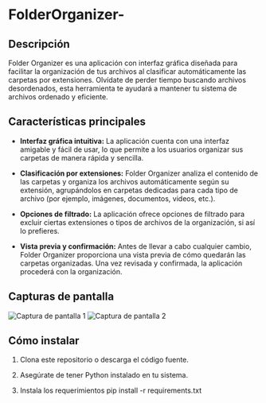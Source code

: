 # FolderOrganizer-


## Descripción

Folder Organizer es una aplicación con interfaz gráfica diseñada para facilitar la organización de tus archivos al clasificar automáticamente las carpetas por extensiones. Olvídate de perder tiempo buscando archivos desordenados, esta herramienta te ayudará a mantener tu sistema de archivos ordenado y eficiente.

## Características principales

- **Interfaz gráfica intuitiva:** La aplicación cuenta con una interfaz amigable y fácil de usar, lo que permite a los usuarios organizar sus carpetas de manera rápida y sencilla.

- **Clasificación por extensiones:** Folder Organizer analiza el contenido de las carpetas y organiza los archivos automáticamente según su extensión, agrupándolos en carpetas dedicadas para cada tipo de archivo (por ejemplo, imágenes, documentos, videos, etc.).


- **Opciones de filtrado:** La aplicación ofrece opciones de filtrado para excluir ciertas extensiones o tipos de archivos de la organización, si así lo prefieres.

- **Vista previa y confirmación:** Antes de llevar a cabo cualquier cambio, Folder Organizer proporciona una vista previa de cómo quedarán las carpetas organizadas. Una vez revisada y confirmada, la aplicación procederá con la organización.

## Capturas de pantalla

![Captura de pantalla 1](ruta/de/captura1.png) <!-- Agrega capturas de pantalla de tu interfaz gráfica -->
![Captura de pantalla 2](ruta/de/captura2.png)
<!-- Puedes agregar más capturas de pantalla según sea necesario -->

## Cómo instalar

1. Clona este repositorio o descarga el código fuente.

2. Asegúrate de tener Python instalado en tu sistema.

3. Instala los requerimientos
pip install -r requirements.txt

